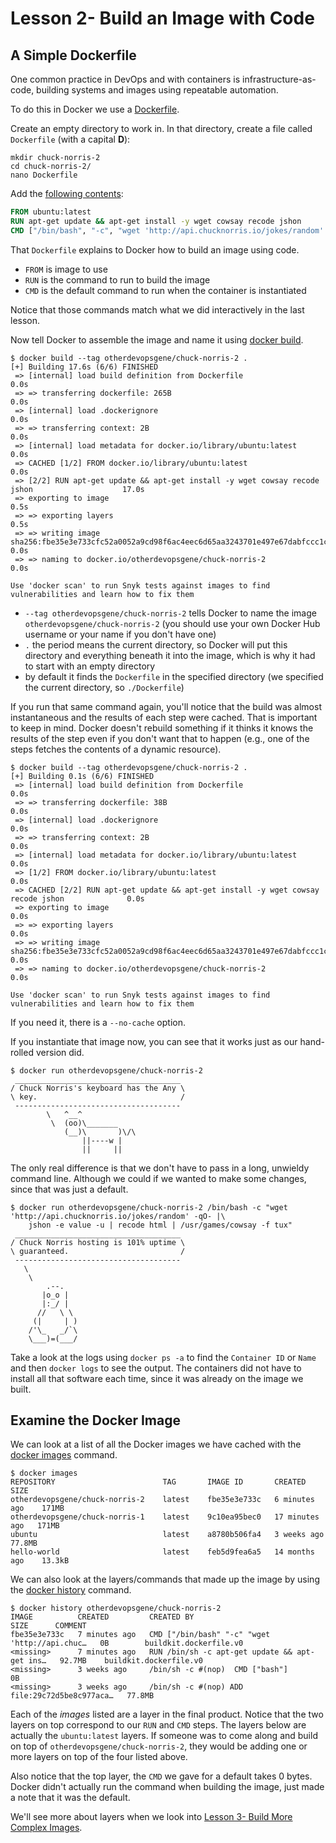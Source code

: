 # Lesson 2- Build an Image with Code

## A Simple Dockerfile

One common practice in DevOps and with containers is infrastructure-as-code,
building systems and images using repeatable automation.

To do this in Docker we use a [Dockerfile](https://docs.docker.com/engine/reference/builder/).

Create an empty directory to work in. In that directory, create a file called
`Dockerfile` (with a capital **D**):

```console
mkdir chuck-norris-2
cd chuck-norris-2/
nano Dockerfile
```

Add the [following contents](chuck-norris-2/Dockerfile):

```Dockerfile
FROM ubuntu:latest
RUN apt-get update && apt-get install -y wget cowsay recode jshon
CMD ["/bin/bash", "-c", "wget 'http://api.chucknorris.io/jokes/random' -qO- | jshon -e value -u | recode html | /usr/games/cowsay"]
```

That `Dockerfile` explains to Docker how to build an image using code.

* `FROM` is image to use
* `RUN` is the command to run to build the image
* `CMD` is the default command to run when the container is instantiated

Notice that those commands match what we did interactively in the last lesson.

Now tell Docker to assemble the image and name it using
[docker build](https://docs.docker.com/engine/reference/commandline/build/).

```console
$ docker build --tag otherdevopsgene/chuck-norris-2 .
[+] Building 17.6s (6/6) FINISHED
 => [internal] load build definition from Dockerfile                                            0.0s
 => => transferring dockerfile: 265B                                                            0.0s
 => [internal] load .dockerignore                                                               0.0s
 => => transferring context: 2B                                                                 0.0s
 => [internal] load metadata for docker.io/library/ubuntu:latest                                0.0s
 => CACHED [1/2] FROM docker.io/library/ubuntu:latest                                           0.0s
 => [2/2] RUN apt-get update && apt-get install -y wget cowsay recode jshon                    17.0s
 => exporting to image                                                                          0.5s
 => => exporting layers                                                                         0.5s
 => => writing image sha256:fbe35e3e733cfc52a0052a9cd98f6ac4eec6d65aa3243701e497e67dabfccc1c    0.0s
 => => naming to docker.io/otherdevopsgene/chuck-norris-2                                       0.0s

Use 'docker scan' to run Snyk tests against images to find vulnerabilities and learn how to fix them
 ```

* `--tag otherdevopsgene/chuck-norris-2` tells Docker to name the image
  `otherdevopsgene/chuck-norris-2` (you should use your own Docker Hub username
  or your name if you don't have one)
* `.` the period means the current directory, so Docker will put this directory
  and everything beneath it into the image, which is why it had to start with an
  empty directory
* by default it finds the `Dockerfile` in the specified directory (we specified
  the current directory, so `./Dockerfile`)

If you run that same command again, you'll notice that the build was almost
instantaneous and the results of each step were cached. That is important to
keep in mind. Docker doesn't rebuild something if it thinks it knows the results
of the step even if you don't want that to happen (e.g., one of the steps
fetches the contents of a dynamic resource).

```console
$ docker build --tag otherdevopsgene/chuck-norris-2 .
[+] Building 0.1s (6/6) FINISHED
 => [internal] load build definition from Dockerfile                                            0.0s
 => => transferring dockerfile: 38B                                                             0.0s
 => [internal] load .dockerignore                                                               0.0s
 => => transferring context: 2B                                                                 0.0s
 => [internal] load metadata for docker.io/library/ubuntu:latest                                0.0s
 => [1/2] FROM docker.io/library/ubuntu:latest                                                  0.0s
 => CACHED [2/2] RUN apt-get update && apt-get install -y wget cowsay recode jshon              0.0s
 => exporting to image                                                                          0.0s
 => => exporting layers                                                                         0.0s
 => => writing image sha256:fbe35e3e733cfc52a0052a9cd98f6ac4eec6d65aa3243701e497e67dabfccc1c    0.0s
 => => naming to docker.io/otherdevopsgene/chuck-norris-2                                       0.0s

Use 'docker scan' to run Snyk tests against images to find vulnerabilities and learn how to fix them
```

If you need it, there is a `--no-cache` option.

If you instantiate that image now, you can see that it works just as our
hand-rolled version did.

```console
$ docker run otherdevopsgene/chuck-norris-2
 _____________________________________
/ Chuck Norris's keyboard has the Any \
\ key.                                /
 -------------------------------------
        \   ^__^
         \  (oo)\_______
            (__)\       )\/\
                ||----w |
                ||     ||
```

The only real difference is that we don't have to pass in a long, unwieldy
command line. Although we could if we wanted to make some changes, since that
was just a default.

```console
$ docker run otherdevopsgene/chuck-norris-2 /bin/bash -c "wget 'http://api.chucknorris.io/jokes/random' -qO- |\
    jshon -e value -u | recode html | /usr/games/cowsay -f tux"
 _____________________________________
/ Chuck Norris hosting is 101% uptime \
\ guaranteed.                         /
 -------------------------------------
   \
    \
        .--.
       |o_o |
       |:_/ |
      //   \ \
     (|     | )
    /'\_   _/`\
    \___)=(___/
```

Take a look at the logs using `docker ps -a` to find the `Container ID` or
`Name` and then `docker logs` to see the output. The containers did not have to
install all that software each time, since it was already on the image we built.

## Examine the Docker Image

We can look at a list of all the Docker images we have cached with the
[docker images](https://docs.docker.com/engine/reference/commandline/images/)
command.

```console
$ docker images
REPOSITORY                        TAG       IMAGE ID       CREATED          SIZE
otherdevopsgene/chuck-norris-2    latest    fbe35e3e733c   6 minutes ago    171MB
otherdevopsgene/chuck-norris-1    latest    9c10ea95bec0   17 minutes ago   171MB
ubuntu                            latest    a8780b506fa4   3 weeks ago      77.8MB
hello-world                       latest    feb5d9fea6a5   14 months ago    13.3kB
```

We can also look at the layers/commands that made up the image by using the
[docker history](https://docs.docker.com/engine/reference/commandline/history/)
command.

```console
$ docker history otherdevopsgene/chuck-norris-2
IMAGE          CREATED         CREATED BY                                      SIZE      COMMENT
fbe35e3e733c   7 minutes ago   CMD ["/bin/bash" "-c" "wget 'http://api.chuc…   0B        buildkit.dockerfile.v0
<missing>      7 minutes ago   RUN /bin/sh -c apt-get update && apt-get ins…   92.7MB    buildkit.dockerfile.v0
<missing>      3 weeks ago     /bin/sh -c #(nop)  CMD ["bash"]                 0B
<missing>      3 weeks ago     /bin/sh -c #(nop) ADD file:29c72d5be8c977aca…   77.8MB
```

Each of the _images_ listed are a layer in the final product. Notice that the
two layers on top correspond to our `RUN` and `CMD` steps. The layers below are
actually the `ubuntu:latest` layers. If someone was to come along and build on
top of `otherdevopsgene/chuck-norris-2`, they would be adding one or more layers
on top of the four listed above.

Also notice that the top layer, the `CMD` we gave for a default takes 0 bytes.
Docker didn't actually run the command when building the image, just made a note
that it was the default.

We'll see more about layers when we look into
[Lesson 3- Build More Complex Images](../03-Lesson/README.md).
